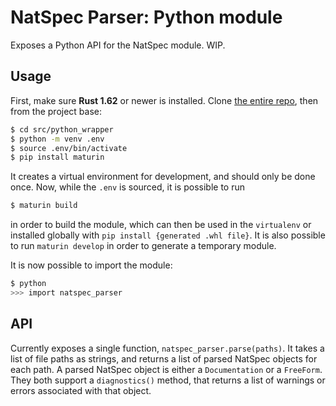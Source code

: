 # NatSpec Parser: Python module
Exposes a Python API for the NatSpec module. WIP.

## Usage
First, make sure **Rust 1.62** or newer is installed.
Clone [the entire repo](https://github.com/Certora/natspec_parser), then from the project base:
```bash
$ cd src/python_wrapper
$ python -m venv .env
$ source .env/bin/activate
$ pip install maturin
```
It creates a virtual environment for development, and should only be done once. 
Now, while the `.env` is sourced, it is possible to run
```bash
$ maturin build
```
in order to build the module, which can then be used in the `virtualenv` or installed globally with `pip install {generated .whl file}`. It is also possible to run `maturin develop` in order to generate a temporary module.

It is now possible to import the module:
```bash
$ python
>>> import natspec_parser
```

## API
Currently exposes a single function, `natspec_parser.parse(paths)`. It takes a list of file paths as strings, and returns a list of parsed NatSpec objects for each path.
A parsed NatSpec object is either a `Documentation` or a `FreeForm`. They both support a `diagnostics()` method, that returns a list of warnings or errors associated with that object.
